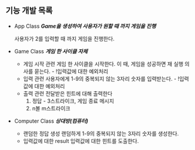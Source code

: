 ## 기능 개발 목록

- App Class
  **_Game을 생성하여 사용자가 원할 때 까지 게임을 진행_**

  사용자가 2를 입력할 때 까지 게임을 진행한다.

- Game Class
  **_게임 한 사이클 자체_**

  - 게임 시작 관련
    게임 한 사이클을 시작한다.
    이 때, 게임을 성공하면 재 실행 의사를 묻는다. - !입력값에 대한 예외처리
  - 입력 관련
    사용자에게 1-9의 중복되지 않는 3자리 숫자를 입력받는다. - !입력값에 대한 예외처리
  - 출력 관련
    전달받은 힌트에 대해 출력한다
    1. 정답 - 3스트라이크, 게임 종료 메시지
    2. n볼 m스트라이크

- Computer Class
  **_상대방(컴퓨터)_**

  - 랜덤한 정답 생성
    랜덤하게 1-9의 중복되지 않는 3자리 숫자를 생성한다.
  - 입력값에 대한 result
    입력값에 대한 힌트를 도출한다.
